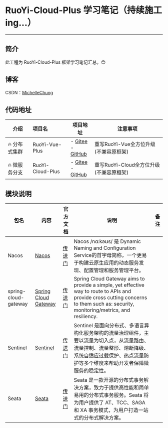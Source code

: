 # RuoYi-Cloud-Plus 学习笔记（持续施工ing...）
- - -
## 简介

此工程为 RuoYi-Cloud-Plus 框架学习笔记汇总。😊

## 博客

CSDN：[MichelleChung](https://blog.csdn.net/Michelle_Zhong?type=blog)<br>

## 代码地址

| 介绍            | 项目名                  | 项目地址                                                                                                             | 注意事项                            |
|---------------|:---------------------|------------------------------------------------------------------------------------------------------------------|---------------------------------|
| 🔥 分布式集群      | RuoYi-Vue-Plus       | - [Gitee](https://gitee.com/dromara/RuoYi-Vue-Plus)<br> - [GitHub](https://github.com/dromara/RuoYi-Vue-Plus)    | 重写RuoYi-Vue全方位升级(不兼容原框架)        |
| 🔥 微服务分支      | RuoYi-Cloud-Plus     | - [Gitee](https://gitee.com/dromara/RuoYi-Cloud-Plus)<br>- [GitHub](https://github.com/dromara/RuoYi-Cloud-Plus) | 重写RuoYi-Cloud全方位升级(不兼容原框架)      |

## 模块说明

| 包名                   | 内容                                                       | 官方文档                                                                            | 说明                                                                                                                                                                                  | 备注 |
|----------------------|----------------------------------------------------------|---------------------------------------------------------------------------------|-------------------------------------------------------------------------------------------------------------------------------------------------------------------------------------|----|
| Nacos                | <a href="#nacos">Nacos</a>                               | [传送门](https://nacos.io/zh-cn/docs/what-is-nacos.html)                           | Nacos /nɑ:kəʊs/ 是 Dynamic Naming and Configuration Service的首字母简称，一个更易于构建云原生应用的动态服务发现、配置管理和服务管理平台。                                                                                   |    |
| spring-cloud-gateway | <a href="#spring-cloud-gateway">Spring Cloud Gateway</a> | [传送门](https://docs.spring.io/spring-cloud-gateway/docs/current/reference/html/) | Spring Cloud Gateway aims to provide a simple, yet effective way to route to APIs and provide cross cutting concerns to them such as: security, monitoring/metrics, and resiliency. |    |     
| Sentinel             | <a href="#seata">Sentinel</a>                            | [传送门](https://sentinelguard.io/zh-cn/docs/introduction.html)                    | Sentinel 是面向分布式、多语言异构化服务架构的流量治理组件，主要以流量为切入点，从流量路由、流量控制、流量整形、熔断降级、系统自适应过载保护、热点流量防护等多个维度来帮助开发者保障微服务的稳定性。                                                                              |    |     
| Seata                | <a href="#seata">Seata</a>                               | [传送门](https://seata.io/zh-cn/docs/overview/what-is-seata.html)                  | Seata 是一款开源的分布式事务解决方案，致力于提供高性能和简单易用的分布式事务服务。Seata 将为用户提供了 AT、TCC、SAGA 和 XA 事务模式，为用户打造一站式的分布式解决方案。                                                                                   |    |     


